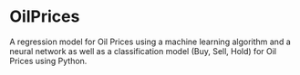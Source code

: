 # OilPrices
A regression model for Oil Prices using a machine learning algorithm and a neural network as well as a classification model (Buy, Sell, Hold) for Oil Prices using Python.  
